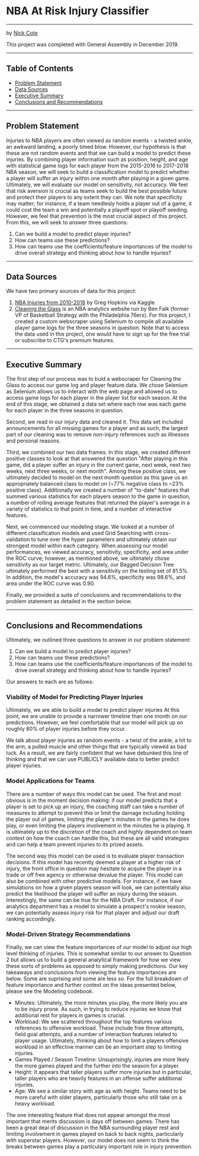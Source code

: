 # NBA At Risk Injury Classifier

----

by [Nick Cote](https://www.linkedin.com/in/nicholas-cote1/)

This project was completed with General Assembly in December 2019.

----
## Table of Contents

 - [Problem Statement](#Problem-Statement)
 - [Data Sources](#Data-Sources)
 - [Executive Summary](#Executive-Summary)
 - [Conclusions and Recommendations](#Conclusions-and-Recommendations)

----
## Problem Statement

Injuries to NBA players are often viewed as random events - a twisted ankle, an awkward landing, a poorly timed blow.  However, our hypothesis is that these are not random events and that we can build a model to predict these injuries.  By combining player information such as position, height, and age with statistical game logs for each player from the 2015-2016 to 2017-2018 NBA season, we will seek to build a classification model to predict whether a player will suffer an injury within one month after playing in a given game.  Ultimately, we will evaluate our model on sensitivity, not accuracy.  We feel that risk aversion is crucial as teams seek to build the best possible future and protect their players to any extent they can.  We note that specificity may matter; for instance, if a team needlesly holds a player out of a game, it could cost the team a win and potentially a playoff spot or playoff seeding.  However, we feel that prevention is the most crucial aspect of this project.  From this, we will seek to answer three questions:

1. Can we build a model to predict player injuries?
2. How can teams use these predictions?
3. How can teams use the coefficients/feature importances of the model to drive overall strategy and thinking about how to handle injuries?

----
## Data Sources

We have two primary sources of data for this project:

1. [NBA Injuries from 2010-2018](https://www.kaggle.com/ghopkins/nba-injuries-2010-2018) by Greg Hopkins via Kaggle
2. [Cleaning the Glass](https://cleaningtheglass.com/) is an NBA analytics website run by Ben Falk (former VP of Basketball Strategy with the Philadelphia 76ers).  For this project, I created a custom webscraper using Selenium to compile all available player game logs for the three seasons in question.  Note that to access the data used in this project, one would have to sign up for the free trial or subscribe to CTG's premium features.

----
## Executive Summary

The first step of our process was to buld a webscraper for Cleaning the Glass to access our game log and player feature data.  We chose Selenium as Selenium allows us to interact with the web page and allowed us to access game logs for each player in the player list for each season.  At the end of this stage, we obtained a data set where each row was each game for each player in the three seasons in question.

Second, we read in our injury data and cleaned it.  This data set included announcements for all missing games for a player and as such, the largest part of our cleaning was to remove non-injury references such as illnesses and personal reasons.  

Third, we combined our two data frames.  In this stage, we created different positive classes to look at that answered the question "After playing in this game, did a player suffer an injury in the current game, next week, next two weeks, next three weeks, or next month".  Among these positive class, we ultimately decided to model on the next month question as this gave us an appropriately balanced class to model on (~77% negative class to ~23% positive class).  Additionally we created a number of "to-date" features that summed various statistics for each players season to the game in question, a number of rolling average features that returned the player's average in a variety of statistics to that point in time, and a number of interactive features.

Next, we commenced our modeling stage.  We looked at a number of different classification models and used Grid Searching with cross-validation to tune over the hyper parameters and ultimately obtain our strongest model within each category. When assessing our model performances, we viewed accuracy, sensitivity, specificity, and area under the ROC curve; however, as mentioned above, we ultimately chose sensitivity as our target metric.  Ultimately, our Bagged Decision Tree ultimately performed the best with a sensitivity on the testing set of 81.5%.  In addition, the model's accuracy was 94.6%, specificity was 98.6%, and area under the ROC curve was 0.90.

Finally, we provided a suite of conclusions and recommendations to the problem statement as detailed in the section below.

----
## Conclusions and Recommendations

Ultimately, we outlined three questions to answer in our problem statement:

1. Can we build a model to predict player injuries?
2. How can teams use these predictions?
3. How can teams use the coefficients/feature importances of the model to drive overall strategy and thinking about how to handle injuries?

Our answers to each are as follows:

### Viability of Model for Predicting Player Injuries

Ultimately, we are able to build a model to predict player injuries  At this point, we are unable to provide a narrower timeline than one month on our predictions.  However, we feel comfortable that our model will pick up on roughly 80% of player injuries before they occur.  

We talk about player injuries as random events - a twist of the ankle, a hit to the arm, a pulled muscle and other things that are typically viewed as bad luck.  As a result, we are fairly confident that we have debunked this line of thinking and that we can use PUBLICLY available data to better predict player injuries.

### Model Applications for Teams

There are a number of ways this model can be used.  The first and most obvious is in the moment decision making: if our model predicts that a player is set to pick up an injury, the coaching staff can take a number of measures to attempt to prevent this or limit the damage including holding the player out of games, limiting the player's minutes in the games he does play, or even limiting the players involvement in the minutes he is playing.  It is ultimately up to the discretion of the coach and highly dependent on team context on how the coach can handle this, but these are all valid strategies and can help a team prevent injuries to its prized assets.

The second way this model can be used is to evaluate player transaction decisions.  If this model has recently deemed a player at a higher risk of injury, the front office in question may hesitate to acquire the player in a trade or off free agency or otherwise devalue the player.  This model can also be combined with other predictive models.  For instance, if we have simulations on how a given players season will look, we can potentially also predict the likelihood the player will suffer an injury during the season.  Interestingly, the same can be true for the NBA Draft.  For instance, if our analytics department has a model to simulate a prospect's rookie season, we can potentially assess injury risk for that player and adjust our draft ranking accordingly.  

### Model-Driven Strategy Recommendations

Finally, we can view the feature importances of our model to adjust our high level thinking of injuries.  This is somewhat similar to our answer to Question 2 but allows us to build a general analytical framework for how we view these sorts of problems as opposed to simply making predictions.  Our key takeaways and conclusions from viewing the feature importances are below.  Some are suprising and some are less so.  For the full breakdown of feature importance and further context on the ideas presented below, please see the Modeling codebook.

 - Minutes:  Ultimately, the more minutes you play, the more likely you are to be injury prone.  As such, in trying to reduce injuries we know that additional rest for players in games is crucial.
 - Workload: We see scattered throughout the top features various references to offensive workload.  These include free throw attempts, field goal attempts, and a number of interaction features related to player usage.  Ultimately, thinking about how to limit a players offensive workload in an effective manner can be an important step to limiting injuries.
 - Games Played / Season Timeline:  Unsuprisingly, injuries are more likely the more games played and the further into the season for a player.
 - Height: It appears that taller players suffer more injuries but in particular, taller players who are heavily features in an offense suffer additional injuries.
 - Age:  We see a similar story with age as with height.  Teams need to be more careful with older players, particularly those who still take on a heavy workload.
 
The one interesting feature that does not appear amongst the most important that merits discussion is days off between games.  There has been a great deal of discussion in the NBA surrounding player rest and limiting involvement in games played on back to back nights, particularly with superstar players.  However, our model does not seem to think the breaks between games play a particulary important role in injury prevention.


